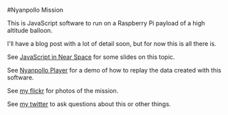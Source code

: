 #Nyanpollo Mission

This is JavaScript software to run on a Raspberry Pi payload of a high altitude balloon.

I'll have a blog post with a lot of detail soon, but for now this is all there is.

See [JavaScript in Near Space](https://github.com/makenai/JS-in-near-Space) for some slides on this topic.

See [Nyanpollo Player](https://github.com/makenai/nyanpollo-player) for a demo of how to replay the data created with this software.

See [my flickr](https://www.flickr.com/photos/makenai/sets/72157660687266831) for photos of the mission.

See [my twitter](https://twitter.com/makenai) to ask questions about this or other things.